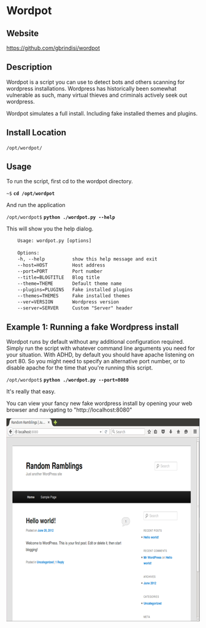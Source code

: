 
Wordpot
=======

Website
-------

<https://github.com/gbrindisi/wordpot>

Description
-----------

Wordpot is a script you can use to detect bots and others scanning for 
wordpress installations.  Wordpress has historically been somewhat vulnerable
as such, many virtual thieves and criminals actively seek out wordpress.

Wordpot simulates a full install.  Including fake installed themes and plugins.

Install Location
----------------

`/opt/wordpot/`

Usage
-----

To run the script, first cd to the wordpot directory.

`~$` **`cd /opt/wordpot`**

And run the application

`/opt/wordpot$` **`python ./wordpot.py --help`**

This will show you the help dialog.

		Usage: wordpot.py [options]
		
		Options:
		-h, --help			show this help message and exit
		--host=HOST			Host address
		--port=PORT			Port number
		--title=BLOGTITLE	Blog title
		--theme=THEME		Default theme name
		--plugins=PLUGINS	Fake installed plugins
		--themes=THEMES		Fake installed themes
		--ver=VERSION		Wordpress version
		--server=SERVER		Custom "Server" header


Example 1: Running a fake Wordpress install
-------------------------------------------

Wordpot runs by default without any additional configuration required.
Simply run the script with whatever command line arguments you need for
your situation.  With ADHD, by default you should have apache listening
on port 80.  So you might need to specify an alternative port number, or
to disable apache for the time that you're running this script.

`/opt/wordpot$` **`python ./wordpot.py --port=8080`**

It's really that easy.

You can view your fancy new fake wordpress install by opening your web
browser and navigating to "http://localhost:8080"

![Wordpress](Wordpot_files/Wordpot_0.png)